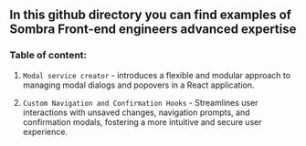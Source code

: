## In this github directory you can find examples of Sombra Front-end engineers advanced expertise

### Table of content:
1. `Modal service creator` - introduces a flexible and modular approach to managing modal dialogs and popovers in a React application. 

2. `Custom Navigation and Confirmation Hooks` - Streamlines user interactions with unsaved changes, navigation prompts, and confirmation modals, fostering a more intuitive and secure user experience.